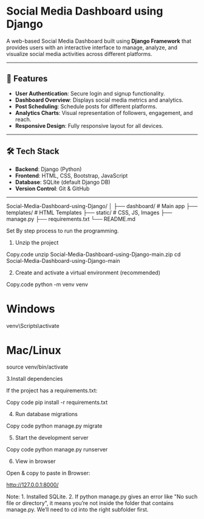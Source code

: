 # Social Media Dashboard using Django

A web-based Social Media Dashboard built using **Django Framework** that provides users with an interactive interface to manage, analyze, and visualize social media activities across different platforms.

---

## 🚀 Features
- **User Authentication**: Secure login and signup functionality.
- **Dashboard Overview**: Displays social media metrics and analytics.
- **Post Scheduling**: Schedule posts for different platforms.
- **Analytics Charts**: Visual representation of followers, engagement, and reach.
- **Responsive Design**: Fully responsive layout for all devices.

---

## 🛠️ Tech Stack
- **Backend**: Django (Python)
- **Frontend**: HTML, CSS, Bootstrap, JavaScript
- **Database**: SQLite (default Django DB)
- **Version Control**: Git & GitHub

---

Social-Media-Dashboard-using-Django/
│
├── dashboard/          # Main app
├── templates/          # HTML Templates
├── static/             # CSS, JS, Images
├── manage.py
├── requirements.txt
└── README.md

Set By step process to run the programming.

1. Unzip the project

Copy.code
unzip Social-Media-Dashboard-using-Django-main.zip
cd Social-Media-Dashboard-using-Django-main

2. Create and activate a virtual environment (recommended)

Copy.code
python -m venv venv
# Windows
venv\Scripts\activate
# Mac/Linux
source venv/bin/activate


3.Install dependencies

If the project has a requirements.txt:

Copy code
pip install -r requirements.txt

4. Run database migrations

Copy code
python manage.py migrate


5. Start the development server

Copy code
python manage.py runserver

6.  View in browser

Open & copy to paste in Browser:

http://127.0.0.1:8000/

Note: 1.  Installed SQLite.
      2.   If python manage.py gives an error like "No such file or directory", it means you’re not inside the folder that contains manage.py.
             We’ll need to cd into the right subfolder first.
